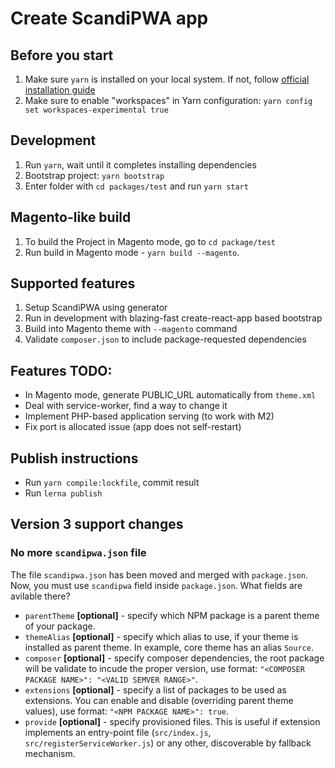 # Create ScandiPWA app

## Before you start

1. Make sure `yarn` is installed on your local system. If not, follow [official installation guide](https://classic.yarnpkg.com/en/docs/install/#debian-stable)
2. Make sure to enable "workspaces" in Yarn configuration: `yarn config set workspaces-experimental true`

## Development

1. Run `yarn`, wait until it completes installing dependencies
2. Bootstrap project: `yarn bootstrap`
3. Enter folder with `cd packages/test` and run `yarn start`

## Magento-like build

1. To build the Project in Magento mode, go to `cd package/test`
2. Run build in Magento mode - `yarn build --magento`.

## Supported features

1. Setup ScandiPWA using generator
2. Run in development with blazing-fast create-react-app based bootstrap
3. Build into Magento theme with `--magento` command
4. Validate `composer.json` to include package-requested dependencies

## Features TODO:

- In Magento mode, generate PUBLIC_URL automatically from `theme.xml`
- Deal with service-worker, find a way to change it
- Implement PHP-based application serving (to work with M2)
- Fix port is allocated issue (app does not self-restart)

## Publish instructions

- Run `yarn compile:lockfile`, commit result
- Run `lerna publish`

## Version 3 support changes

### No more `scandipwa.json` file

The file `scandipwa.json` has been moved and merged with `package.json`. Now, you must use `scandipwa` field inside `package.json`. What fields are avilable there?

- `parentTheme` **[optional]** - specify which NPM package is a parent theme of your package.
- `themeAlias` **[optional]** - specify which alias to use, if your theme is installed as parent theme. In example, core theme has an alias `Source`.
- `composer` **[optional]** - specify composer dependencies, the root package will be validate to incude the proper version, use format: `"<COMPOSER PACKAGE NAME>": "<VALID SEMVER RANGE>"`.
- `extensions` **[optional]** - specify a list of packages to be used as extensions. You can enable and disable (overriding parent theme values), use format: `"<NPM PACKAGE NAME>": true`.
- `provide` **[optional]** - specify provisioned files. This is useful if extension implements an entry-point file (`src/index.js`, `src/registerServiceWorker.js`) or any other, discoverable by fallback mechanism.